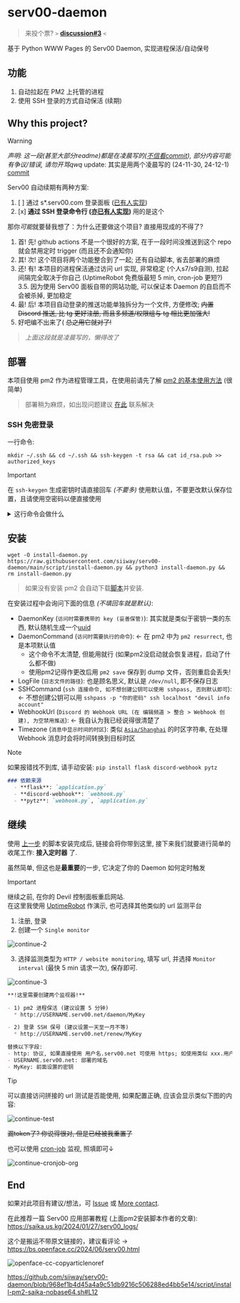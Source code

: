 # serv00-daemon

> 来投个票? `>` **[discussion#3](https://github.com/siiway/serv00-daemon/discussions/3)** `<`

基于 Python WWW Pages 的 Serv00 Daemon, 实现进程保活/自动保号

## 功能

1. 自动拉起在 PM2 上托管的进程
2. 使用 SSH 登录的方式自动保活 (续期)

## Why this project?

> [!WARNING]
> *声明: 这一段(甚至大部分readme)都是在凌晨写的([不信看commit](https://github.com/siiway/serv00-daemon/commit/fbe465b0d7faefbaa0bfa1e5dd2dcd6f954ef6bd)), 部分内容可能有争议/错误, 请勿开骂qwq*
> update: 其实是用两个凌晨写的 (24-11-30, 24-12-1) [commit](https://github.com/siiway/serv00-daemon/commit/d85171835d49f83575afd71dff4813ee06bb4d7b)

Serv00 自动续期有两种方案:

1. [ ] 通过 s*.serv00.com 登录面板 ([已有人实现](https://github.com/lopins/serv00-auto-scripts))
2. [x] **通过 SSH 登录命令行 ([亦已有人实现](https://github.com/bin862324915/serv00-automation))** 用的是这个

那你*可能*就要替我想了：为什么还要做这个项目? 直接用现成的不得了?

1. 首! 先! github actions 不是一个很好的方案, 在于一段时间没推送到这个 repo 就会禁用定时 trigger (而且还不会通知你)
2. 其! 次! 这个项目将两个功能整合到了一起; 还有自动脚本, 省去部署的麻烦
3. 还! 有! 本项目的进程保活通过访问 url 实现, 非常稳定 (个人s7/s9自测), 拉起间隔完全取决于你自己 (UptimeRobot 免费版最短 5 min, cron-job 更短?)
3.5. 因为使用 Serv00 面板自带的网站功能, 可以保证本 Daemon 的自启而不会被杀掉, 更加稳定
4. 最! 后! 本项目自动登录的推送功能单独拆分为一个文件, 方便修改; ~~内置 Discord 推送, 比 tg 更好注册, 而且多频道/权限组与 tg 相比更加强大!~~
5. 好吧编不出来了( ~~总之用它就对了!~~

> *上面这段就是凌晨写的，懒得改了*

## 部署

本项目使用 pm2 作为进程管理工具，在使用前请先了解 [pm2 的基本使用方法](https://www.cnblogs.com/chyingp/p/pm2-documentation.html) (很简单)

> 部署稍为麻烦，如出现问题建议 [在此](https://wyf9.top/#/contact) 联系解决

### SSH 免密登录

一行命令:
```shell
mkdir ~/.ssh && cd ~/.ssh && ssh-keygen -t rsa && cat id_rsa.pub >> authorized_keys
```

> [!IMPORTANT]
> 在 `ssh-keygen` 生成密钥时请直接回车 *(不要多)* 使用默认值，不要更改默认保存位置，且请使用空密码以便直接使用

<details>
<summary>这行命令会做什么</summary>

```shell
# 0. 切目录到 User Directory/.ssh, 没有就 mkdir ~/.ssh 创建后再 cd
cd ~/.ssh

# 1. 先检查有没有 id_rsa 和 id_rsa.pub
# 如果有可以直接跳过第 2 步
ls -l

# 2. 如果没有: 生成一个新的密钥
# 建议一路回车, 直接不带密码保存到默认目录即可
ssh-keygen -t rsa

# 3. 追加**公钥**到信任列表 (分清楚: 公钥带 .pub 后缀, 内容较短; 私钥没有, 内容较长)
# 一定用两个 >, 否则会把其他的清了!
cat id_rsa.pub >> authorized_keys

# 4. 测试效果
ssh localhost
```

</details>

## 安装

```shell
wget -O install-daemon.py https://raw.githubusercontent.com/siiway/serv00-daemon/main/script/install-daemon.py && python3 install-daemon.py && rm install-daemon.py
```

> 如果没有安装 pm2 会自动下载[脚本](https://github.com/siiway/serv00-daemon/blob/main/script/install-pm2.sh)并安装.

在安装过程中会询问下面的信息 *(不填回车就是默认)*:

- DaemonKey (`访问时需要携带的 key (妥善保管)`): 其实就是类似于密钥一类的东西, 默认随机生成一个[uuid](https://www.bing.com/search?q=uuid)
- DaemonCommand (`访问时需要执行的命令`): ← 在 pm2 中为 `pm2 resurrect`, 也是本项默认值
  * 这个命令不太清楚, 但能用就行 (如果pm2没启动就会恢复进程，启动了什么都不做)
  * 使用pm2记得作更改后用 `pm2 save` 保存到 dump 文件，否则重启会丢失!
- LogFile (`日志文件的路径`): 也是顾名思义, 默认是 `/dev/null`, 即不保存日志
- SSHCommand (`ssh 连接命令, 如不想创建公钥可以使用 sshpass, 否则默认即可`): ← 不想创建公钥可以用 `sshpass -p "你的密码" ssh localhost "devil info account"`
- WebhookUrl (`Discord 的 Webhook URL (在 编辑频道 > 整合 > Webhook 创建), 为空禁用推送`): ← 我自认为我已经说得很清楚了
- Timezone (`消息中显示时间的时区`): 类似 [`Asia/Shanghai`](https://www.bing.com/search?q=Asia%2FShanghai) 的时区字符串, 在处理 Webhook 消息时会将时间转换到目标时区

> [!NOTE]
> 如果报错找不到库, 请手动安装: `pip install flask discord-webhook pytz`

```md
### 依赖来源
  - **flask**: `application.py`
  - **discord-webhook**: `webhook.py`
  - **pytz**: `webhook.py`, `application.py`
```

## 继续

使用 [上一步](#安装) 的脚本安装完成后, 链接会将你带到这里, 接下来我们就要进行简单的收尾工作: **接入定时器** 了.

虽然简单, 但这也是**最重要**的一步, 它决定了你的 Daemon 如何定时触发

> [!IMPORTANT]
> 继续之前, 在你的 Devil 控制面板重启网站. <br/>
> 在这里我使用 [UptimeRobot](https://dashboard.uptimerobot.com/) 作演示, 也可选择其他类似的 url 监测平台

1. 注册, 登录
2. 创建一个 `Single monitor`

![continue-2](./img/continue-2.png)

3. 选择监测类型为 `HTTP / website monitoring`, 填写 url, 并选择 `Monitor interval` (最快 5 min 请求一次), 保存即可.

![continue-3](img/continue-3.png)

```md
**!这里需要创建两个监视器!**

- 1) pm2 进程保活 (建议设置 5 分钟)
  * http://USERNAME.serv00.net/daemon/MyKey

- 2) 登录 SSH 保号 (建议设置一天至一月不等)
  * http://USERNAME.serv00.net/renew/MyKey

替换以下字段:
- http: 协议, 如果直接使用 用户名.serv00.net 可使用 https; 如使用类似 xxx.用户名.serv00.net 的子域名默认只能使用 http
- USERNAME.serv00.net: 部署的域名
- MyKey: 前面设置的密钥
```

> [!TIP]
> 可以直接访问拼接的 url 测试是否能使用, 如果配置正确, 应该会显示类似下图的内容:

![continue-test](img/continue-test.png)

~~漏token了? 你说得很对, 但是已经被我重置了~~

也可以使用 [cron-job](https://console.cron-job.org/) 监视, 照填即可↓

![continue-cronjob-org](img/continue-cronjob-org.png)

## End

如果对此项目有建议/想法，可 [Issue](https://github.com/siiway/serv00-daemon/issues/new) 或 [More contact](https://wyf9.top/#/contact).

在此推荐一篇 Serv00 应用部署教程 (上面pm2安装脚本作者的文章): https://saika.us.kg/2024/01/27/serv00_logs/

这个是搬运不带原文链接的，建议看评论 → https://bs.openface.cc/2024/06/serv00.html

![openface-cc-copyarticlenoref](img/openface-cc-copyarticlenoref.png)

https://github.com/siiway/serv00-daemon/blob/968ef1b4d45a4a9c51db9216c506288ed4bb5e14/script/install-pm2-saika-nobase64.sh#L12
